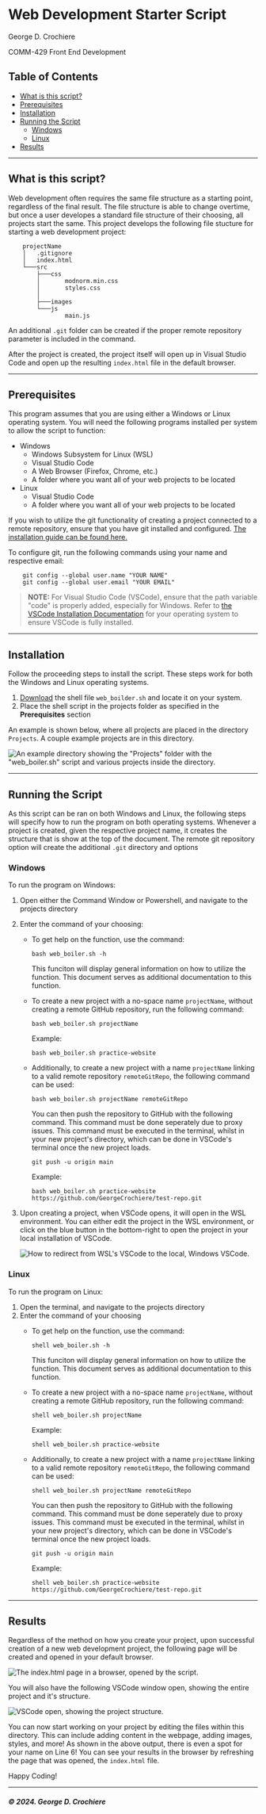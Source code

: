 <link rel="stylesheet" href="https://unpkg.com/bamboo.css/dist/dark.min.css">
<link rel="stylesheet" href="./src/css/styles.css">

# Web Development Starter Script
George D. Crochiere

COMM-429 Front End Development

## Table of Contents
- [What is this script?](#intro)
- [Prerequisites](#prereq)
- [Installation](#install)
- [Running the Script](#run)
    - [Windows](#run-win)
    - [Linux](#run-linux)
- [Results](#results)

---

<a name="intro"></a>

## What is this script?
Web development often requires the same file structure as a starting point, regardless of the final result. The file structure is able to change overtime, but once a user developes a standard file structure of their choosing, all projects start the same. This project develops the following file stucture for starting a web development project:

```
    projectName
    │   .gitignore
    │   index.html
    └───src
        ├───css
        │       modnorm.min.css
        │       styles.css
        │
        ├───images
        └───js
                main.js
```

An additional ```.git``` folder can be created if the proper remote repository parameter is included in the command.

After the project is created, the project itself will open up in Visual Studio Code and open up the resulting ```index.html``` file in the default browser.

---

<a name="prereq"></a>

## Prerequisites
This program assumes that you are using either a Windows or Linux operating system. You will need the following programs installed per system to allow the script to function:

- Windows
    - Windows Subsystem for Linux (WSL)
    - Visual Studio Code
    - A Web Browser (Firefox, Chrome, etc.)
    - A folder where you want all of your web projects to be located
- Linux
    - Visual Studio Code
    - A folder where you want all of your web projects to be located

If you wish to utilize the git functionality of creating a project connected to a remote repository, ensure that you have git installed and configured. [The installation guide can be found here.](https://github.com/git-guides/install-git)

To configure git, run the following commands using your name and respective email:
```
    git config --global user.name "YOUR NAME"
    git config --global user.email "YOUR EMAIL"
```

> **NOTE:** For Visual Studio Code (VSCode), ensure that the path variable "code" is properly added, especially for Windows. Refer to [the VSCode Installation Documentation](https://code.visualstudio.com/docs/setup/setup-overview) for your operating system to ensure VSCode is fully installed.

---

<a name="install"></a>

## Installation
Follow the proceeding steps to install the script. These steps work for both the Windows and Linux operating systems.

1. <a href="https://github.com/GeorgeCrochiere/comm429-devblog1-cli-script/blob/main/web_boiler.sh">Download</a> the shell file ```web_boilder.sh``` and locate it on your system.
2. Place the shell script in the projects folder as specified in the **Prerequisites** section

An example is shown below, where all projects are placed in the directory ```Projects```. A couple example projects are in this directory.

![*An example directory showing the "Projects" folder with the "web_boiler.sh" script and various projects inside the directory.*](./src/images/InstallationLocation.png)

---

<a name="run"></a>

## Running the Script
As this script can be ran on both Windows and Linux, the following steps will specify how to run the program on both operating systems.
Whenever a project is created, given the respective project name, it creates the structure that is show at the top of the document. The remote git repository option will create the additional ```.git``` directory and options

<a name="run-win"></a>

### Windows
To run the program on Windows:

1. Open either the Command Window or Powershell, and navigate to the projects directory
2. Enter the command of your choosing:
    - To get help on the function, use the command:

        ```
        bash web_boiler.sh -h
        ```

        This funciton will display general information on how to utilize the function. This document serves as additional documentation to this function.

    - To create a new project with a no-space name ```projectName```, without creating a remote GitHub repository, run the following command:
        
        ```
        bash web_boiler.sh projectName
        ```

        Example:
        
        ```
        bash web_boiler.sh practice-website
        ``` 

    - Additionally, to create a new project with a name ```projectName``` linking to a valid remote repository ```remoteGitRepo```, the following command can be used:
        
        ```
        bash web_boiler.sh projectName remoteGitRepo
        ```

        You can then push the repository to GitHub with the following command. This command must be done seperately due to proxy issues. This command must be executed in the terminal, whilst in your new project's directory, which can be done in VSCode's terminal once the new project loads.

        ```
        git push -u origin main
        ```

        Example:

        ```
        bash web_boiler.sh practice-website https://github.com/GeorgeCrochiere/test-repo.git
        ```

3. Upon creating a project, when VSCode opens, it will open in the WSL environment. You can either edit the project in the WSL environment, or click on the blue button in the bottom-right to open the project in your local installation of VSCode.

    ![*How to redirect from WSL's VSCode to the local, Windows VSCode.*](./src/images/ReopenInWindows.png)

<a name="run-linux"></a>

### Linux
To run the program on Linux:

1. Open the terminal, and navigate to the projects directory
2. Enter the command of your choosing
    - To get help on the function, use the command:

        ```
        shell web_boiler.sh -h
        ```

        This funciton will display general information on how to utilize the function. This document serves as additional documentation to this function.

    - To create a new project with a no-space name ```projectName```, without creating a remote GitHub repository, run the following command:

        ```
        shell web_boiler.sh projectName
        ```

        Example:

        ```
        shell web_boiler.sh practice-website
        ```

    - Additionally, to create a new project with a name ```projectName``` linking to a valid remote repository ```remoteGitRepo```, the following command can be used:

        ```
        shell web_boiler.sh projectName remoteGitRepo
        ```

        You can then push the repository to GitHub with the following command. This command must be done seperately due to proxy issues. This command must be executed in the terminal, whilst in your new project's directory, which can be done in VSCode's terminal once the new project loads.

        ```
        git push -u origin main
        ```

        Example:

        ```
        shell web_boiler.sh practice-website https://github.com/GeorgeCrochiere/test-repo.git
        ```

---

<a name="results"></a>

## Results
Regardless of the method on how you create your project, upon successful creation of a new web development project, the following page will be created and opened in your default browser.

![*The index.html page in a browser, opened by the script.*](./src/images/ResultPageTest.png)

You will also have the following VSCode window open, showing the entire project and it's structure.

![*VSCode open, showing the project structure.*](./src/images/VSCodeOutput.png)

You can now start working on your project by editing the files within this directory. This can include adding content in the webpage, adding images, styles, and more! As shown in the above output, there is even a spot for your name on Line 6! You can see your results in the browser by refreshing the page that was opened, the ```index.html``` file.

Happy Coding!

---

##### &copy; 2024. George D. Crochiere

